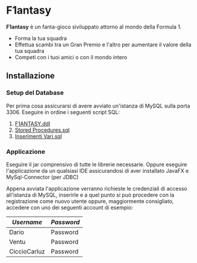 # F1antasy

**F1antasy** è un fanta-gioco siviluppato attorno al mondo della Formula 1.

- Forma la tua squadra
- Effettua scambi tra un Gran Premio e l'altro per aumentare il valore della tua squadra
- Competi con i tuoi amici o con il mondo intero 

## Installazione

### Setup del Database

Per prima cosa assicurarsi di avere avviato un'istanza di MySQL sulla porta 3306.
Eseguire in ordine i seguenti script SQL:

1. [F1ANTASY.ddl](Query/F1ANTASY.ddl)
1. [Stored Procedures.sql](Query/Stored%20Procedures.sql)
1. [Inserimenti Vari.sql](Query/Inserimenti%20vari.sql)

### Applicazione
Eseguire il jar comprensivo di tutte le librerie necessarie.
Oppure eseguire l'applicazione da un qualsiasi IDE assicurandosi di aver installato JavaFX e MySql-Connector (per JDBC)

Appena avviata l'applicazione verranno richieste le credenziali di accesso all'istanza di MySQL, inserirle e a quel punto si può procedere con la registrazione come nuovo utente oppure, maggiormente consigliato, accedere con uno dei seguenti account di esempio:

|*Username*   |*Password*|
|-------------|----------|
|Dario        |Password  |
|Ventu        |Password  |
|CiccioCarluz |Password  |
